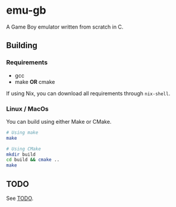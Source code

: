 # emu-gb

A Game Boy emulator written from scratch in C.

## Building

### Requirements

- gcc
- make __OR__ cmake

If using Nix, you can download all requirements through `nix-shell`.

### Linux / MacOs

You can build using either Make or CMake.

```sh
# Using make
make

# Using CMake
mkdir build
cd build && cmake ..
make
```

## TODO

See [TODO](TODO.md).
